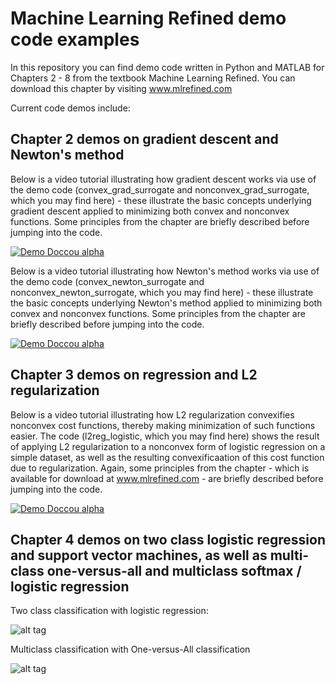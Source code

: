 # Machine Learning Refined demo code examples

In this repository you can find demo code written in Python and MATLAB for Chapters 2 - 8 from the textbook Machine Learning Refined.  You can download this chapter by visiting www.mlrefined.com

Current code demos include:

## Chapter 2 demos on gradient descent and Newton's method

Below is a video tutorial illustrating how gradient descent works via use of the demo code (convex_grad_surrogate and nonconvex_grad_surrogate, which you may find here) - these illustrate the basic concepts underlying gradient descent applied to minimizing both convex and nonconvex functions. Some principles from the chapter are briefly described before jumping into the code.

[![Demo Doccou alpha](https://j.gifs.com/o2AJjA.gif)](https://youtu.be/yy1otucCYVM)

Below is a video tutorial illustrating how Newton's method works via use of the demo code (convex_newton_surrogate and nonconvex_newton_surrogate, which you may find here) - these illustrate the basic concepts underlying Newton's method applied to minimizing both convex and nonconvex functions. Some principles from the chapter are briefly described before jumping into the code.

[![Demo Doccou alpha](https://j.gifs.com/zpql9q.gif)](https://www.youtube.com/watch?v=LLc-N3jgj7U)

## Chapter 3 demos on regression and L2 regularization

Below is a video tutorial illustrating how L2 regularization convexifies nonconvex cost functions, thereby making minimization of such functions easier.  The code (l2reg_logistic, which you may find here) shows the result of applying L2 regularization to a nonconvex form of logistic regression on a simple dataset, as well as the resulting convexificaation of this cost function due to regularization.   Again, some principles from the chapter - which is available for download at www.mlrefined.com -  are briefly described before jumping into the code.

[![Demo Doccou alpha](https://j.gifs.com/AD8OG1.gif)](https://youtu.be/ON_7wm-Qe6c)

## Chapter 4 demos on two class logistic regression and support vector machines, as well as multi-class one-versus-all and multiclass softmax / logistic regression

Two class classification with logistic regression:

![alt tag](https://raw.githubusercontent.com/jermwatt/mlrefined/master/Chap-4/2class-classification/logistic_example.png)

Multiclass classification with One-versus-All classification

![alt tag](https://raw.githubusercontent.com/jermwatt/mlrefined/master/Chap-4/2class-classification/logistic_example.png)

